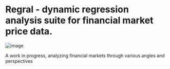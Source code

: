 # Regral - dynamic regression analysis suite for financial market price data.

![image](https://github.com/user-attachments/assets/b53131e8-919c-44eb-b070-3878f1d6ffe2)

A work in progress, analyzing financial markets through various angles and perspectives
